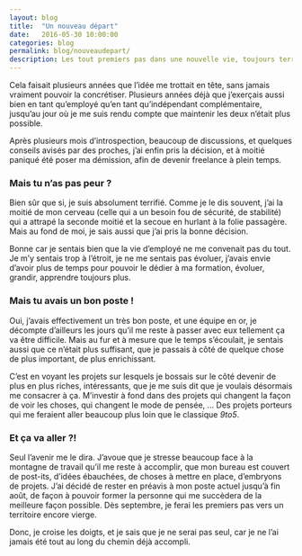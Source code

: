 ```yaml
---
layout: blog
title:  "Un nouveau départ"
date:   2016-05-30 10:00:00
categories: blog
permalink: blog/nouveaudepart/
description: Les tout premiers pas dans une nouvelle vie, toujours terrifiants
---
```


Cela faisait plusieurs années que l’idée me trottait en tête, sans jamais vraiment pouvoir la concrétiser. Plusieurs années déjà que j’exerçais aussi bien en tant qu’employé qu’en tant qu’indépendant complémentaire, jusqu’au jour où je me suis rendu compte que maintenir les deux n’était plus possible.

Après plusieurs mois d’introspection, beaucoup de discussions, et quelques conseils avisés par des proches, j’ai enfin pris la décision, et à moitié paniqué été poser ma démission, afin de devenir freelance à plein temps.

### Mais tu n’as pas peur ?

Bien sûr que si, je suis absolument terrifié. Comme je le dis souvent, j’ai la moitié de mon cerveau (celle qui a un besoin fou de sécurité, de stabilité) qui a attrapé la seconde moitié et la secoue en hurlant à la folie passagère. Mais au fond de moi, je sais aussi que j’ai pris la bonne décision.

Bonne car je sentais bien que la vie d’employé ne me convenait pas du tout. Je m’y sentais trop à l’étroit, je ne me sentais pas évoluer, j’avais envie d’avoir plus de temps pour pouvoir le dédier à ma formation, évoluer, grandir, apprendre toujours plus.

### Mais tu avais un bon poste !

Oui, j’avais effectivement un très bon poste, et une équipe en or, je décompte d’ailleurs les jours qu’il me reste à passer avec eux tellement ça va être difficile. Mais au fur et à mesure que le temps s’écoulait, je sentais aussi que ce n’était plus suffisant, que je passais à côté de quelque chose de plus important, de plus enrichissant.

C’est en voyant les projets sur lesquels je bossais sur le côté devenir de plus en plus riches, intéressants, que je me suis dit que je voulais désormais me consacrer à ça. M’investir à fond dans des projets qui changent la façon de voir les choses, qui changent le mode de pensée, … Des projets porteurs qui me feraient aller beaucoup plus loin que le classique *9to5*.

### Et ça va aller ?!

Seul l’avenir me le dira. J’avoue que je stresse beaucoup face à la montagne de travail qu’il me reste à accomplir, que mon bureau est couvert de post-its, d’idées ébauchées, de choses à mettre en place, d’embryons de projets. J’ai décidé de rester en préavis à mon poste actuel jusqu’à fin août, de façon à pouvoir former la personne qui me succèdera de la meilleure façon possible. Dès septembre, je ferai les premiers pas vers un territoire encore vierge.

Donc, je croise les doigts, et je sais que je ne serai pas seul, car je ne l’ai jamais été tout au long du chemin déjà accompli.